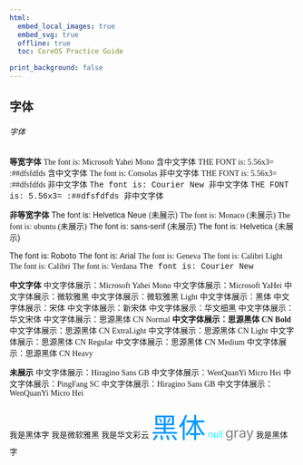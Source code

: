 ```yaml
---
html:
  embed_local_images: true
  embed_svg: true
  offline: true
  toc: CoreOS Practice Guide

print_background: false
---
```


## 字体

###### 字体
**等宽字体**
<font face="Microsoft Yahei Mono">The font is: Microsoft Yahei Mono 含中文字体</font>
<font face="Microsoft Yahei Mono">THE FONT is: 5.56x3= :##dfsfdfds 含中文字体</font>
<font face=Consolas>The font is: Consolas 非中文字体</font>
<font face=Consolas>THE FONT is: 5.56x3= :##dfsfdfds 非中文字体</font>
<font face="Courier New">The font is: Courier New 非中文字体</font>
<font face="Courier New">THE FONT is: 5.56x3= :##dfsfdfds 非中文字体</font>


**非等宽字体**
<font face="Helvetica Neue">The font is: Helvetica Neue (未展示)</font>
<font face="Monaco">The font is: Monaco (未展示)</font>
<font face="ubuntu">The font is: ubuntu (未展示)</font>
<font face="sans-serif">The font is: sans-serif  (未展示)</font>
<font face="Helvetica">The font is: Helvetica (未展示)</font>

<font face="Roboto">The font is: Roboto</font>
<font face="Arial">The font is: Arial</font>
<font face="Geneva">The font is: Geneva</font>
<font face="Calibri Light">The font is: Calibri Light</font>
<font face="Calibri">The font is: Calibri</font>
<font face="Verdana">The font is: Verdana</font>
<font face="Courier New">The font is: Courier New</font>



**中文字体**
<font face="Microsoft Yahei Mono">中文字体展示：Microsoft Yahei Mono</font>
<font face="Microsoft YaHei">中文字体展示：Microsoft YaHei</font>
<font face="微软雅黑">中文字体展示：微软雅黑</font>
<font face="微软雅黑 Light">中文字体展示：微软雅黑 Light</font>
<font face="黑体">中文字体展示：黑体</font>
<font face="宋体">中文字体展示：宋体</font>
<font face="新宋体">中文字体展示：新宋体</font>
<font face="华文细黑">中文字体展示：华文细黑</font>
<font face="华文宋体">中文字体展示：华文宋体</font>
<font face="思源黑体 CN Normal">中文字体展示：思源黑体 CN Normal</font>
<font face="思源黑体 CN Bold">**中文字体展示：思源黑体 CN Bold**</font>
<font face="思源黑体 CN ExtraLight">中文字体展示：思源黑体 CN ExtraLight</font>
<font face="思源黑体 CN Light">中文字体展示：思源黑体 CN Light</font>
<font face="思源黑体 CN Regular">中文字体展示：思源黑体 CN Regular</font>
<font face="思源黑体 CN Medium">中文字体展示：思源黑体 CN Medium</font>
<font face="思源黑体 CN Heavy">中文字体展示：思源黑体 CN Heavy</font>

**未展示**
<font face="Hiragino Sans GB">中文字体展示：Hiragino Sans GB</font>
<font face="WenQuanYi Micro Hei">中文字体展示：WenQuanYi Micro Hei</font>
<font face="PingFang SC">中文字体展示：PingFang SC</font>
<font face="Hiragino Sans GB">中文字体展示：Hiragino Sans GB</font>
<font face="WenQuanYi Micro Hei">中文字体展示：WenQuanYi Micro Hei</font>


<font face="黑体">我是黑体字</font>
<font face="微软雅黑">我是微软雅黑</font>
<font face="STCAIYUN">我是华文彩云</font>
<font color=#0099ff size=12 face="黑体">黑体</font>
<font color=#00ffff size=3>null</font>
<font color=gray size=5>gray</font>
<font face="黑体">我是黑体字</font>
